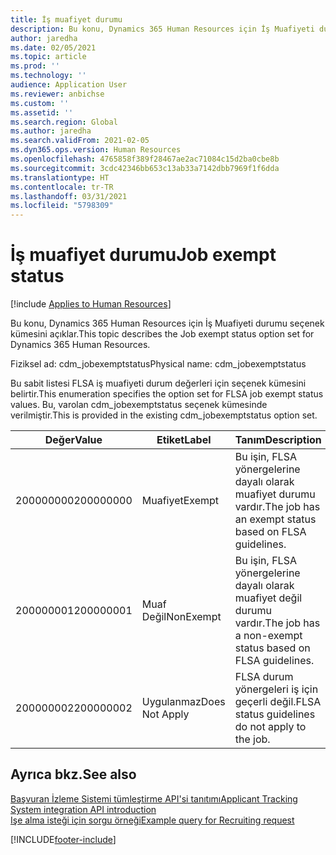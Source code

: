 ```yaml
---
title: İş muafiyet durumu
description: Bu konu, Dynamics 365 Human Resources için İş Muafiyeti durumu seçenek kümesini açıklar.
author: jaredha
ms.date: 02/05/2021
ms.topic: article
ms.prod: ''
ms.technology: ''
audience: Application User
ms.reviewer: anbichse
ms.custom: ''
ms.assetid: ''
ms.search.region: Global
ms.author: jaredha
ms.search.validFrom: 2021-02-05
ms.dyn365.ops.version: Human Resources
ms.openlocfilehash: 4765858f389f28467ae2ac71084c15d2ba0cbe8b
ms.sourcegitcommit: 3cdc42346bb653c13ab33a7142dbb7969f1f6dda
ms.translationtype: HT
ms.contentlocale: tr-TR
ms.lasthandoff: 03/31/2021
ms.locfileid: "5798309"
---
```

# <a name="job-exempt-status"></a><span data-ttu-id="107a8-103">İş muafiyet durumu</span><span class="sxs-lookup"><span data-stu-id="107a8-103">Job exempt status</span></span>

[!include [Applies to Human Resources](../includes/applies-to-hr.md)]

<span data-ttu-id="107a8-104">Bu konu, Dynamics 365 Human Resources için İş Muafiyeti durumu seçenek kümesini açıklar.</span><span class="sxs-lookup"><span data-stu-id="107a8-104">This topic describes the Job exempt status option set for Dynamics 365 Human Resources.</span></span>

<span data-ttu-id="107a8-105">Fiziksel ad: cdm_jobexemptstatus</span><span class="sxs-lookup"><span data-stu-id="107a8-105">Physical name: cdm_jobexemptstatus</span></span>

<span data-ttu-id="107a8-106">Bu sabit listesi FLSA iş muafiyeti durum değerleri için seçenek kümesini belirtir.</span><span class="sxs-lookup"><span data-stu-id="107a8-106">This enumeration specifies the option set for FLSA job exempt status values.</span></span> <span data-ttu-id="107a8-107">Bu, varolan cdm_jobexemptstatus seçenek kümesinde verilmiştir.</span><span class="sxs-lookup"><span data-stu-id="107a8-107">This is provided in the existing cdm_jobexemptstatus option set.</span></span>

| <span data-ttu-id="107a8-108">Değer</span><span class="sxs-lookup"><span data-stu-id="107a8-108">Value</span></span> | <span data-ttu-id="107a8-109">Etiket</span><span class="sxs-lookup"><span data-stu-id="107a8-109">Label</span></span> | <span data-ttu-id="107a8-110">Tanım</span><span class="sxs-lookup"><span data-stu-id="107a8-110">Description</span></span> |
| --- | --- | --- |
| <span data-ttu-id="107a8-111">200000000</span><span class="sxs-lookup"><span data-stu-id="107a8-111">200000000</span></span> | <span data-ttu-id="107a8-112">Muafiyet</span><span class="sxs-lookup"><span data-stu-id="107a8-112">Exempt</span></span> | <span data-ttu-id="107a8-113">Bu işin, FLSA yönergelerine dayalı olarak muafiyet durumu vardır.</span><span class="sxs-lookup"><span data-stu-id="107a8-113">The job has an exempt status based on FLSA guidelines.</span></span> |
| <span data-ttu-id="107a8-114">200000001</span><span class="sxs-lookup"><span data-stu-id="107a8-114">200000001</span></span> | <span data-ttu-id="107a8-115">Muaf Değil</span><span class="sxs-lookup"><span data-stu-id="107a8-115">NonExempt</span></span> | <span data-ttu-id="107a8-116">Bu işin, FLSA yönergelerine dayalı olarak muafiyet değil durumu vardır.</span><span class="sxs-lookup"><span data-stu-id="107a8-116">The job has a non-exempt status based on FLSA guidelines.</span></span> |
| <span data-ttu-id="107a8-117">200000002</span><span class="sxs-lookup"><span data-stu-id="107a8-117">200000002</span></span> | <span data-ttu-id="107a8-118">Uygulanmaz</span><span class="sxs-lookup"><span data-stu-id="107a8-118">Does Not Apply</span></span> | <span data-ttu-id="107a8-119">FLSA durum yönergeleri iş için geçerli değil.</span><span class="sxs-lookup"><span data-stu-id="107a8-119">FLSA status guidelines do not apply to the job.</span></span> |

## <a name="see-also"></a><span data-ttu-id="107a8-120">Ayrıca bkz.</span><span class="sxs-lookup"><span data-stu-id="107a8-120">See also</span></span>

[<span data-ttu-id="107a8-121">Başvuran İzleme Sistemi tümleştirme API'si tanıtımı</span><span class="sxs-lookup"><span data-stu-id="107a8-121">Applicant Tracking System integration API introduction</span></span>](hr-admin-integration-ats-api-introduction.md)<br>
[<span data-ttu-id="107a8-122">Işe alma isteği için sorgu örneği</span><span class="sxs-lookup"><span data-stu-id="107a8-122">Example query for Recruiting request</span></span>](hr-admin-integration-ats-api-recruiting-request-example-query.md)


[!INCLUDE[footer-include](../includes/footer-banner.md)]